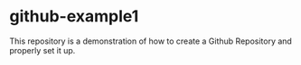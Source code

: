 # github-example1
This repository is a demonstration of how to create a Github Repository and properly set it up.

